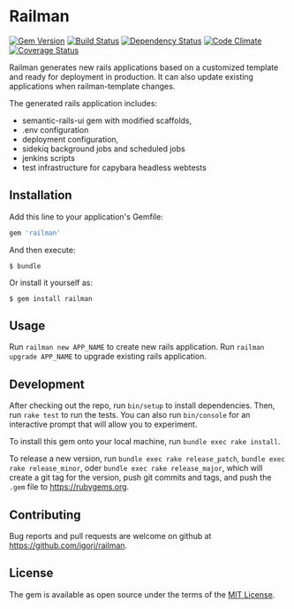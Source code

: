 # Railman

[![Gem Version](http://img.shields.io/gem/v/railman.svg)][gem]
[![Build Status](http://img.shields.io/travis/igorj/railman.svg)][travis]
[![Dependency Status](http://img.shields.io/gemnasium/igorj/railman.svg)][gemnasium]
[![Code Climate](http://img.shields.io/codeclimate/github/igorj/railman.svg)][codeclimate]
[![Coverage Status](http://img.shields.io/coveralls/igorj/railman.svg)][coveralls]

[gem]: https://rubygems.org/gems/railman
[travis]: http://travis-ci.org/igorj/railman
[gemnasium]: https://gemnasium.com/igorj/railman
[codeclimate]: https://codeclimate.com/github/igorj/railman
[coveralls]: https://coveralls.io/r/igorj/railman

Railman generates new rails applications based on a customized template and ready for deployment in production. 
It can also update existing applications when railman-template changes.
 
The generated rails application includes: 
- semantic-rails-ui gem with modified scaffolds, 
- .env configuration
- deployment configuration, 
- sidekiq background jobs and scheduled jobs
- jenkins scripts
- test infrastructure for capybara headless webtests


## Installation

Add this line to your application's Gemfile:

```ruby
gem 'railman'
```

And then execute:

    $ bundle

Or install it yourself as:

    $ gem install railman


## Usage

Run `railman new APP_NAME` to create new rails application.
Run `railman upgrade APP_NAME` to upgrade existing rails application.


## Development

After checking out the repo, run `bin/setup` to install dependencies. Then, run `rake test` to run the tests. You can also run `bin/console` for an interactive prompt that will allow you to experiment.

To install this gem onto your local machine, run `bundle exec rake install`. 

To release a new version, run `bundle exec rake release_patch`, `bundle exec rake release_minor`, oder `bundle exec rake release_major`, which will create a git tag for the version, push git commits and tags, and push the `.gem` file to https://rubygems.org.


## Contributing

Bug reports and pull requests are welcome on github at https://github.com/igorj/railman.


## License

The gem is available as open source under the terms of the [MIT License](http://opensource.org/licenses/MIT).
